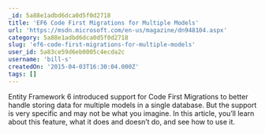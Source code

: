 ```yaml
---
_id: 5a88e1adbd6dca0d5f0d2718
title: 'EF6 Code First Migrations for Multiple Models'
url: 'https://msdn.microsoft.com/en-us/magazine/dn948104.aspx'
category: 5a88e1adbd6dca0d5f0d2718
slug: 'ef6-code-first-migrations-for-multiple-models'
user_id: 5a83ce59d6eb0005c4ecda2c
username: 'bill-s'
createdOn: '2015-04-03T16:30:04.000Z'
tags: []
---
```


Entity Framework 6 introduced support for Code First Migrations to better handle storing data for multiple models in a single data­base. But the support is very specific and may not be what you imagine. In this article, you’ll learn about this feature, what it does and doesn’t do, and see how to use it.
